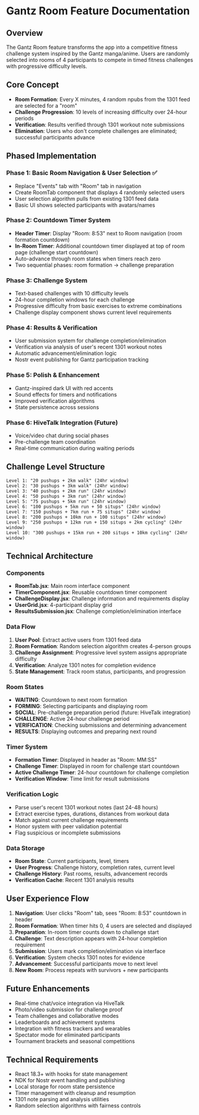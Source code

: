 # Gantz Room Feature Documentation

## Overview
The Gantz Room feature transforms the app into a competitive fitness challenge system inspired by the Gantz manga/anime. Users are randomly selected into rooms of 4 participants to compete in timed fitness challenges with progressive difficulty levels.

## Core Concept
- **Room Formation**: Every X minutes, 4 random npubs from the 1301 feed are selected for a "room"
- **Challenge Progression**: 10 levels of increasing difficulty over 24-hour periods
- **Verification**: Results verified through 1301 workout note submissions
- **Elimination**: Users who don't complete challenges are eliminated; successful participants advance

## Phased Implementation

### Phase 1: Basic Room Navigation & User Selection ✅
- Replace "Events" tab with "Room" tab in navigation
- Create RoomTab component that displays 4 randomly selected users
- User selection algorithm pulls from existing 1301 feed data
- Basic UI shows selected participants with avatars/names

### Phase 2: Countdown Timer System
- **Header Timer**: Display "Room: 8:53" next to Room navigation (room formation countdown)
- **In-Room Timer**: Additional countdown timer displayed at top of room page (challenge start countdown)
- Auto-advance through room states when timers reach zero
- Two sequential phases: room formation → challenge preparation

### Phase 3: Challenge System
- Text-based challenges with 10 difficulty levels
- 24-hour completion windows for each challenge
- Progressive difficulty from basic exercises to extreme combinations
- Challenge display component shows current level requirements

### Phase 4: Results & Verification
- User submission system for challenge completion/elimination
- Verification via analysis of user's recent 1301 workout notes
- Automatic advancement/elimination logic
- Nostr event publishing for Gantz participation tracking

### Phase 5: Polish & Enhancement
- Gantz-inspired dark UI with red accents
- Sound effects for timers and notifications
- Improved verification algorithms
- State persistence across sessions

### Phase 6: HiveTalk Integration (Future)
- Voice/video chat during social phases
- Pre-challenge team coordination
- Real-time communication during waiting periods

## Challenge Level Structure

```
Level 1: "20 pushups + 2km walk" (24hr window)
Level 2: "30 pushups + 3km walk" (24hr window)
Level 3: "40 pushups + 2km run" (24hr window)
Level 4: "50 pushups + 3km run" (24hr window)
Level 5: "75 pushups + 5km run" (24hr window)
Level 6: "100 pushups + 5km run + 50 situps" (24hr window)
Level 7: "150 pushups + 7km run + 75 situps" (24hr window)
Level 8: "200 pushups + 10km run + 100 situps" (24hr window)
Level 9: "250 pushups + 12km run + 150 situps + 2km cycling" (24hr window)
Level 10: "300 pushups + 15km run + 200 situps + 10km cycling" (24hr window)
```

## Technical Architecture

### Components
- **RoomTab.jsx**: Main room interface component
- **TimerComponent.jsx**: Reusable countdown timer component
- **ChallengeDisplay.jsx**: Challenge information and requirements display
- **UserGrid.jsx**: 4-participant display grid
- **ResultsSubmission.jsx**: Challenge completion/elimination interface

### Data Flow
1. **User Pool**: Extract active users from 1301 feed data
2. **Room Formation**: Random selection algorithm creates 4-person groups
3. **Challenge Assignment**: Progressive level system assigns appropriate difficulty
4. **Verification**: Analyze 1301 notes for completion evidence
5. **State Management**: Track room status, participants, and progression

### Room States
- **WAITING**: Countdown to next room formation
- **FORMING**: Selecting participants and displaying room
- **SOCIAL**: Pre-challenge preparation period (future: HiveTalk integration)
- **CHALLENGE**: Active 24-hour challenge period
- **VERIFICATION**: Checking submissions and determining advancement
- **RESULTS**: Displaying outcomes and preparing next round

### Timer System
- **Formation Timer**: Displayed in header as "Room: MM:SS"
- **Challenge Timer**: Displayed in room for challenge start countdown
- **Active Challenge Timer**: 24-hour countdown for challenge completion
- **Verification Window**: Time limit for result submissions

### Verification Logic
- Parse user's recent 1301 workout notes (last 24-48 hours)
- Extract exercise types, durations, distances from workout data
- Match against current challenge requirements
- Honor system with peer validation potential
- Flag suspicious or incomplete submissions

### Data Storage
- **Room State**: Current participants, level, timers
- **User Progress**: Challenge history, completion rates, current level
- **Challenge History**: Past rooms, results, advancement records
- **Verification Cache**: Recent 1301 analysis results

## User Experience Flow

1. **Navigation**: User clicks "Room" tab, sees "Room: 8:53" countdown in header
2. **Room Formation**: When timer hits 0, 4 users are selected and displayed
3. **Preparation**: In-room timer counts down to challenge start
4. **Challenge**: Text description appears with 24-hour completion requirement
5. **Submission**: Users mark completion/elimination via interface
6. **Verification**: System checks 1301 notes for evidence
7. **Advancement**: Successful participants move to next level
8. **New Room**: Process repeats with survivors + new participants

## Future Enhancements
- Real-time chat/voice integration via HiveTalk
- Photo/video submission for challenge proof
- Team challenges and collaborative modes
- Leaderboards and achievement systems
- Integration with fitness trackers and wearables
- Spectator mode for eliminated participants
- Tournament brackets and seasonal competitions

## Technical Requirements
- React 18.3+ with hooks for state management
- NDK for Nostr event handling and publishing
- Local storage for room state persistence
- Timer management with cleanup and resumption
- 1301 note parsing and analysis utilities
- Random selection algorithms with fairness controls